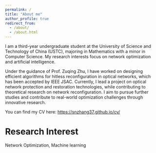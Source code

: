 ```yaml
---
permalink: /
title: "About me"
author_profile: true
redirect_from: 
  - /about/
  - /about.html
---
```

I am a third-year undergraduate student at the University of Science and Technology of China (USTC), majoring in Mathematics with a minor in Computer Science. My research interests focus on network optimization and artificial intelligence.

Under the guidance of Prof. Zuqing Zhu, I have worked on designing efficient algorithms for hitless reconfiguration in optical networks, which has been accepted by IEEE JSAC. Currently, I lead a project on optical network protection and restoration technologies, while contributing to theoretical research on network reconfiguration. I aim to pursue further studies and contribute to real-world optimization challenges through innovative research.

You can find my CV here: https://snzhang37.github.io/cv/

Research Interest
======
Network Optimization, Machine learning
